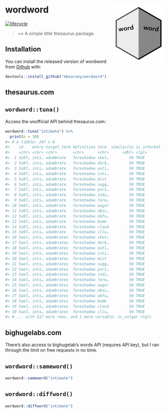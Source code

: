 
<!-- README.md is generated from README.Rmd. Please edit that file -->

# wordword <img src="man/figures/logo.png" width="160px" align="right" />

[![lifecycle](https://img.shields.io/badge/lifecycle-experimental-orange.svg)](https://www.tidyverse.org/lifecycle/#experimental)

> \=≠ A simple little thesaurus package.

## Installation

You can install the released version of wordword from
[Github](https://github.com) with:

``` r
devtools::install_github("mkearney/wordword")
```

## thesaurus.com

## `wordword::tuna()`

Access the unofficial API behind thesaurus.com:

``` r
wordword::tuna("intimate") %>%
  print(n = 30)
#> # A tibble: 247 x 8
#>    id    entry target_term definition term  similarity is_informal
#>    <chr> <chr> <chr>       <chr>      <chr>      <dbl> <lgl>      
#>  1 5a97… inti… adumbrate   foreshadow sket…         50 TRUE       
#>  2 5a97… inti… adumbrate   foreshadow dark…         50 TRUE       
#>  3 5a97… inti… adumbrate   foreshadow outl…         50 TRUE       
#>  4 5a97… inti… adumbrate   foreshadow inti…         50 TRUE       
#>  5 5a97… inti… adumbrate   foreshadow mist          50 TRUE       
#>  6 5a97… inti… adumbrate   foreshadow sugg…         50 TRUE       
#>  7 5a97… inti… adumbrate   foreshadow port…         50 TRUE       
#>  8 5a97… inti… adumbrate   foreshadow indi…         50 TRUE       
#>  9 5a97… inti… adumbrate   foreshadow fore…         50 TRUE       
#> 10 5a97… inti… adumbrate   foreshadow augur         50 TRUE       
#> 11 5a97… inti… adumbrate   foreshadow obsc…         50 TRUE       
#> 12 5a97… inti… adumbrate   foreshadow obfu…         50 TRUE       
#> 13 5a97… inti… adumbrate   foreshadow bode          50 TRUE       
#> 14 5a97… inti… adumbrate   foreshadow cloud         50 TRUE       
#> 15 5a97… inti… adumbrate   foreshadow illu…        -50 TRUE       
#> 16 5ae7… inti… adumbrates  foreshadow sket…         50 TRUE       
#> 17 5ae7… inti… adumbrates  foreshadow dark…         50 TRUE       
#> 18 5ae7… inti… adumbrates  foreshadow outl…         50 TRUE       
#> 19 5ae7… inti… adumbrates  foreshadow inti…         50 TRUE       
#> 20 5ae7… inti… adumbrates  foreshadow mist          50 TRUE       
#> 21 5ae7… inti… adumbrates  foreshadow sugg…         50 TRUE       
#> 22 5ae7… inti… adumbrates  foreshadow port…         50 TRUE       
#> 23 5ae7… inti… adumbrates  foreshadow indi…         50 TRUE       
#> 24 5ae7… inti… adumbrates  foreshadow fore…         50 TRUE       
#> 25 5ae7… inti… adumbrates  foreshadow augur         50 TRUE       
#> 26 5ae7… inti… adumbrates  foreshadow obsc…         50 TRUE       
#> 27 5ae7… inti… adumbrates  foreshadow obfu…         50 TRUE       
#> 28 5ae7… inti… adumbrates  foreshadow bode          50 TRUE       
#> 29 5ae7… inti… adumbrates  foreshadow cloud         50 TRUE       
#> 30 5ae7… inti… adumbrates  foreshadow illu…        -50 TRUE       
#> # ... with 217 more rows, and 1 more variable: is_vulgar <lgl>
```

## bighugelabs.com

There’s also access to bighugelab’s words API (requires API key), but I
ran through the limit on free requests in no time.

## `wordword::sameword()`

``` r
wordword::sameword("intimate")
```

## `wordword::diffword()`

``` r
wordword::diffword("intimate")
```
